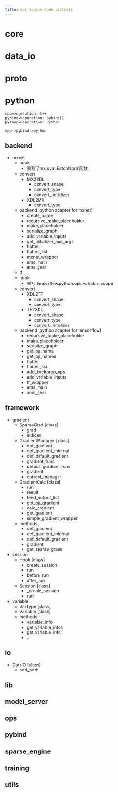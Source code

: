 ```yaml
---
title: xdl source code analysis
---
```


# core

# data_io

# proto



# python

```flow
cpp=>operation: C++
pybind=>operation: pybind11
python=>operation: Python

cpp->pybind->python
```

## backend

- mxnet
  - hook
    - 重写了mx.sym.BatchNorm函数
  - convert
    - MX2XDL
      - convert_shape
      - convert_type
      - convert_initializer
    - XDL2MX
      - convert_type
  - backend [python adapter for mxnet]
    - create_name
    - recursive_make_placeholder
    - make_placeholder
    - serialize_graph
    - add_variable_inputs
    - get_initializer_and_args
    - flatten
    - flatten_list
    - mxnet_wrapper
    - ams_main
    - ams_gear
  - tf
  - hook
    - 重写 tensorflow.python.ops.variable_scope
  - convert
    - XDL2TF
      - convert_shape
      - convert_type
    - TF2XDL
      - convert_shape
      - convert_type
      - convert_initializer
  - backend  [python adapter for tensorflow]
    - recursive_make_placeholder
    - make_placeholder
    - serialize_graph
    - get_op_name
    - get_op_names
    - flatten
    - flatten_list
    - add_backprop_ops
    - add_variable_inputs
    - tf_wrapper
    - ams_main
    - ams_gear

## framework

- gradient
  - SparseGrad [class]
    - grad
    - indices
  - GradientManager [class]
    - def_gradient
    - def_gradient_internal
    - def_default_gradient
    - gradient_func
    - default_gradient_func
    - gradient
    - current_manager
  - GradientCalc [class]
    - run
    - result
    - feed_output_list
    - get_op_gradient
    - calc_gradient
    - get_gradient
    - simple_gradient_wrapper
  - methods
    - def_gradient
    - def_gradient_internal
    - def_default_gradient
    - gradient
    - get_sparse_grads
- session
  - Hook  [class]
    - create_session
    - run
    - before_run
    - after_run
  - Session [class]
    - _create_session
    - run
- variable
  - VarType [class]	
  - Variable [class]
  - methods
    - variable_info
    - get_variable_infos
    - get_variable_info
    - ...

## io

- DataIO [class]
  - add_path

## lib

## model_server

## ops

## pybind

## sparse_engine

## training

## utils